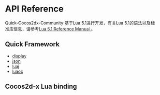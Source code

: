 # API Reference

Quick-Cocos2dx-Community 基于Lua 5.1进行开发，有关Lua 5.1的语法以及标准库信息，请参考[Lua 5.1 Reference Manual ](http://www.lua.org/manual/5.1/)。

## Quick Framework

* [display](./display/index.md)
* [json](./json/index.md)
* [luaj](./luaj/index.md)
* [luaoc](./luaoc/index.md)

## Cocos2d-x Lua binding